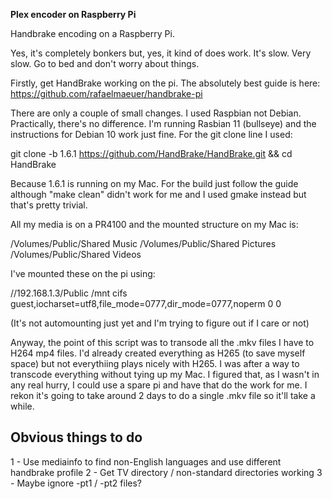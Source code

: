 **Plex encoder on Raspberry Pi**

Handbrake encoding on a Raspberry Pi.

Yes, it's completely bonkers but, yes, it kind of does work. It's slow. Very slow. Go to bed and don't worry about things.

Firstly, get HandBrake working on the pi. The absolutely best guide is here: https://github.com/rafaelmaeuer/handbrake-pi

There are only a couple of small changes. I used Raspbian not Debian. Practically, there's no difference. I'm running Rasbian 11 (bullseye) and the instructions for Debian 10 work just fine. For the git clone line I used:

git clone -b 1.6.1 https://github.com/HandBrake/HandBrake.git && cd HandBrake

Because 1.6.1 is running on my Mac. For the build just follow the guide although "make clean" didn't work for me and I used gmake instead but that's pretty trivial.

All my media is on a PR4100 and the mounted structure on my Mac is:

/Volumes/Public/Shared Music
/Volumes/Public/Shared Pictures
/Volumes/Public/Shared Videos

I've mounted these on the pi using:

//192.168.1.3/Public /mnt cifs guest,iocharset=utf8,file_mode=0777,dir_mode=0777,noperm 0 0

(It's not automounting just yet and I'm trying to figure out if I care or not)

Anyway, the point of this script was to transode all the .mkv files I have to H264 mp4 files. I'd already created everything as H265 (to save myself space) but not everythiing plays nicely with H265. I was after a way to transcode everything without tying up my Mac. I figured that, as I wasn't in any real hurry, I could use a spare pi and have that do the work for me. I rekon it's going to take around 2 days to do a single .mkv file so it'll take a while.

## Obvious things to do
1 - Use mediainfo to find non-English languages and use different handbrake profile
2 - Get TV directory / non-standard directories working
3 - Maybe ignore -pt1 / -pt2 files?